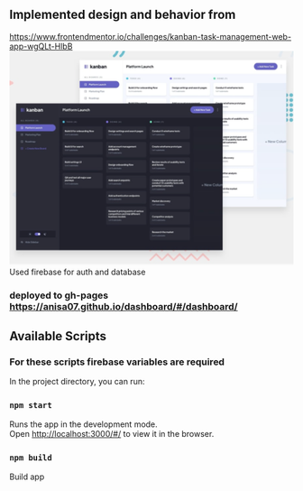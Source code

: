 ## Implemented design and behavior from 
https://www.frontendmentor.io/challenges/kanban-task-management-web-app-wgQLt-HlbB
![mockup](https://github.com/anisa07/dashboard/blob/main/public/design.png)
Used firebase for auth and database

### deployed to gh-pages https://anisa07.github.io/dashboard/#/dashboard/

## Available Scripts

### For these scripts firebase variables are required
In the project directory, you can run:

### `npm start`

Runs the app in the development mode.\
Open [http://localhost:3000/#/](http://localhost:3000/#/) to view it in the browser.

### `npm build`

Build app
